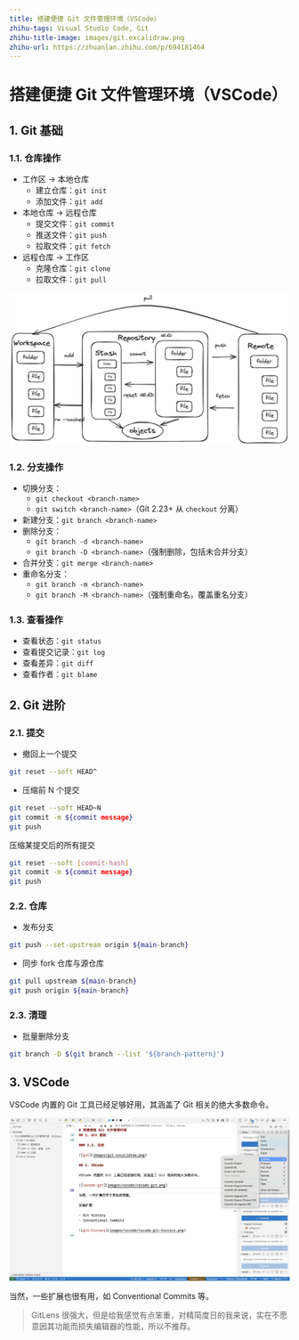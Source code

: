 ```yaml
---
title: 搭建便捷 Git 文件管理环境（VSCode）
zhihu-tags: Visual Studio Code, Git
zhihu-title-image: images/git.excalidraw.png
zhihu-url: https://zhuanlan.zhihu.com/p/694181464
---
```


# 搭建便捷 Git 文件管理环境（VSCode）

## 1. Git 基础

### 1.1. 仓库操作

- 工作区 → 本地仓库
  - 建立仓库：`git init`
  - 添加文件：`git add`
- 本地仓库 -> 远程仓库
  - 提交文件：`git commit`
  - 推送文件：`git push`
  - 拉取文件：`git fetch`
- 远程仓库 → 工作区
  - 克隆仓库：`git clone`
  - 拉取文件：`git pull`

![Git](images/git.png)

### 1.2. 分支操作

- 切换分支：
  - `git checkout <branch-name>`
  - `git switch <branch-name>`（Git 2.23+ 从 `checkout` 分离）
- 新建分支：`git branch <branch-name>`
- 删除分支：
  - `git branch -d <branch-name>`
  - `git branch -D <branch-name>`（强制删除，包括未合并分支）
- 合并分支：`git merge <branch-name>`
- 重命名分支：
  - `git branch -m <branch-name>`
  - `git branch -M <branch-name>`（强制重命名，覆盖重名分支）

### 1.3. 查看操作

- 查看状态：`git status`
- 查看提交记录：`git log`
- 查看差异：`git diff`
- 查看作者：`git blame`

## 2. Git 进阶

### 2.1. 提交

- 撤回上一个提交

```sh
git reset --soft HEAD^
```

- 压缩前 N 个提交

```sh
git reset --soft HEAD~N
git commit -m ${commit message}
git push
```

压缩某提交后的所有提交

```sh
git reset --soft [commit-hash]
git commit -m ${commit message}
git push
```

### 2.2. 仓库

- 发布分支

```sh
git push --set-upstream origin ${main-branch}
```

- 同步 fork 仓库与源仓库

```sh
git pull upstream ${main-branch}
git push origin ${main-branch}
```

### 2.3. 清理

- 批量删除分支

```sh
git branch -D $(git branch --list '${branch-pattern}')
```

## 3. VSCode

VSCode 内置的 Git 工具已经足够好用，其涵盖了 Git 相关的绝大多数命令。

![vscode-git](images/vscode/vscode-git.png)

当然，一些扩展也很有用，如 Conventional Commits 等。

> GitLens 很强大，但是给我感觉有点笨重，对精简度日的我来说，实在不愿意因其功能而损失编辑器的性能，所以不推荐。
